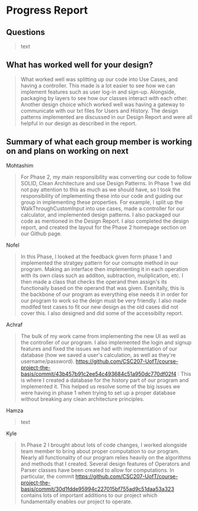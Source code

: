 # Progress Report

## Questions

> text

## What has worked well for your design?

> What worked well was splitting up our code into Use Cases, and having a controller. This made is a lot easier to see how we can implement features such as user log-in and sign-up. Alongside, packaging by layers to see how our classes interact with each other. Another design choice which worked well was having a gateway to communicate with our txt files for Users and History. The design patterns implemented are discussed in our Design Report and were all helpful in our design as described in the report.
## Summary of what each group member is working on and plans on working on next

Mohtashim
> For Phase 2, my main responsibility was converting our code to follow SOLID, Clean Architecture and use Design Patterns. In Phase 1 we did not pay attention to this as much as we should have, so I took the responsibility of implementing these into our code and guiding our group in implementing these properties. For example, I split up the WalkThroughCustomInput into use cases, made a controller for our calculator, and implemented design patterns. I also packaged our code as mentioned in the Design Report. I also completed the design report, and created the layout for the Phase 2 homepage section on our Github page.


Nofel

> In this Phase, I looked at the feedback given form phase 1 and implemented the stratgey pattern for our comupte method in our program. Making an interface then implementing it in each operation with its own class such as additon, subtraction, muliplication, etc. I then made a class that checks the operand then assign's its functionaily based on the operand that was given. Esenitally, this is the backbone of our program as everything else needs it in order for our program to work so the deign must be very friendly. I also made modifed test cases to fit our new design as the old cases did not cover this. I also designed and did some of the accessibilty report.


Achraf

> The bulk of my work came from implementing the new UI as well as the controller of our program. I also implemented the login and signup features and fixed the issues we had with implementation of our database (how we saved a user's calculation, as well as they're username/password).
> https://github.com/CSC207-UofT/course-project-the-basis/commit/43b457b91c2ee54c493684c51a950dc770df02f4 : This is where I created a database for the history part of our program and implemented it. This helped us resolve some of the big issues we were having in phase 1 when trying to set up a proper database without breaking any clean architecture principles.  


Hamza

> text

Kyle

> In Phase 2 I brought about lots of code changes, I worked alongside team member to bring about proper computation to our program. Nearly all functionality of our program relies heavily on the algorithms and methods that I created. Several design features of Operators and Parser classes have been created to allow for computations. In particular, the commit https://github.com/CSC207-UofT/course-project-the-basis/commit/30d1fdde95994c227015bf755ad9c51daa53a323 contains lots of important additions to our project which fundamentally enables our project to operate.
